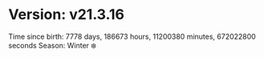 # Version: v21.3.16
Time since birth: 7778 days, 186673 hours, 11200380 minutes, 672022800 seconds
Season: Winter ❄️
